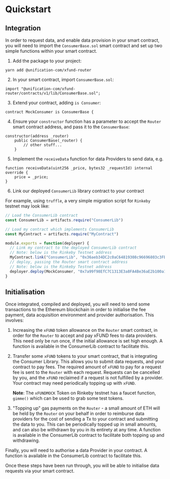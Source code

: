 # Quickstart

## Integration

In order to request data, and enable data provision in your smart contract, you will need to
import the `ConsumerBase.sol` smart contract and set up two simple functions within your smart contract.

1. Add the package to your project:

```
yarn add @unification-com/xfund-router
```

2. In your smart contract, import `ConsumerBase.sol`:

```solidity
import "@unification-com/xfund-router/contracts/v1/lib/ConsumerBase.sol";
```

3. Extend your contract, adding `is Consumer`:

```solidity
contract MockConsumer is ConsumerBase {
```

4. Ensure your `constructor` function has a parameter to accept the `Router` smart contract
   address, and pass it to the `ConsumerBase`:

```solidity
constructor(address _router)
    public ConsumerBase(_router) {
        // other stuff...
    }
```

5. Implement the `receiveData` function for data Providers to send data, e.g.

```solidity
function receiveData(uint256 _price, bytes32 _requestId) internal override {
    price = _price;
}
```

6. Link our deployed `ConsumerLib` library contract to your contract

For example, using `truffle`, a very simple migration script for `Rinkeby` testnet
may look like:

```javascript
// Load the ConsumerLib contract
const ConsumerLib = artifacts.require("ConsumerLib")

// Load my contract which implements ConsumerLib
const MyContract = artifacts.require("MyContract")

module.exports = function(deployer) {
  // Link my contract to the deployed ConsumerLib contract
  // Note: below is the Rinkeby Testnet address
  MyContract.link("ConsumerLib", "0x36aeb34DC2c0aC64819308c96696803c3FB8d19d")
  // deploy, passing the Router smart contract address
  // Note: below is the Rinkeby Testnet address
  deployer.deploy(MockConsumer, "0x7a99f98EfC7C1313E3a8FA4Be36aE2b100a1622F")
}
```

## Initialisation

Once integrated, compiled and deployed, you will need to send some transactions to the
Ethereum blockchain in order to initialise the fee payment, data acquisition environment
and provider authorisation. This involves:

1) Increasing the `xFUND` token allowance on the `Router` smart contract, in order for the `Router`
   to accept and pay xFUND fees to data providers. This need only be run once, if the initial
   allowance is set high enough. A function is available in the ConsumerLib contract to facilitate
   this.
2) Transfer some `xFUND` tokens to your smart contract, that is integrating the Consumer Library.
   This allows you to submit data requests, and your contract to pay fees. The required amount
   of `xFUND` to pay for a request fee is sent to the `Router` with each request. Requests can
   be cancelled by you, and the `xFUND` reclaimed if a request is not fulfilled by a provider.
   Your contract may need periodically topping up with `xFUND`.

   **Note**: The `xFUNDMOCK` Token on Rinkeby testnet has a faucet function, `gimme()` which can be used
   to grab some test tokens.
3) "Topping up" gas payments on the `Router` - a small amount of ETH will be held by the `Router`
   on your behalf in order to reimburse data providers for the cost of sending a Tx to your contract
   and submitting the data to you. This can be periodically topped up in small amounts, and can
   also be withdrawn by you in its entirety at any time. A function is available in the ConsumerLib contract to facilitate
   both topping up and withdrawing.

Finally, you will need to authorise a data Provider in your contract. A function is
available in the ConsumerLib contract to facilitate this.

Once these steps have been run through, you will be able to initialise data requests via your
smart contract.
